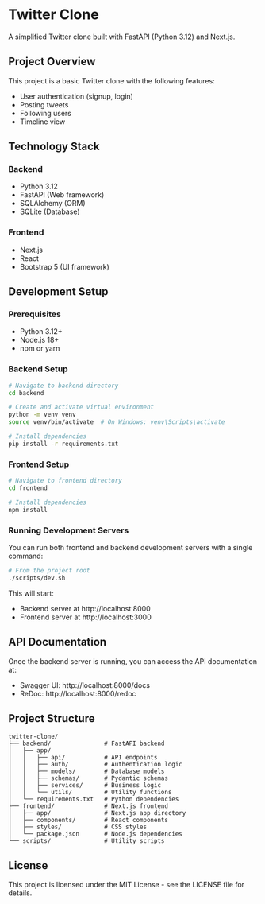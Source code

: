 # Twitter Clone

A simplified Twitter clone built with FastAPI (Python 3.12) and Next.js.

## Project Overview

This project is a basic Twitter clone with the following features:
- User authentication (signup, login)
- Posting tweets
- Following users
- Timeline view

## Technology Stack

### Backend
- Python 3.12
- FastAPI (Web framework)
- SQLAlchemy (ORM)
- SQLite (Database)

### Frontend
- Next.js
- React
- Bootstrap 5 (UI framework)

## Development Setup

### Prerequisites
- Python 3.12+
- Node.js 18+
- npm or yarn

### Backend Setup
```bash
# Navigate to backend directory
cd backend

# Create and activate virtual environment
python -m venv venv
source venv/bin/activate  # On Windows: venv\Scripts\activate

# Install dependencies
pip install -r requirements.txt
```

### Frontend Setup
```bash
# Navigate to frontend directory
cd frontend

# Install dependencies
npm install
```

### Running Development Servers
You can run both frontend and backend development servers with a single command:

```bash
# From the project root
./scripts/dev.sh
```

This will start:
- Backend server at http://localhost:8000
- Frontend server at http://localhost:3000

## API Documentation

Once the backend server is running, you can access the API documentation at:
- Swagger UI: http://localhost:8000/docs
- ReDoc: http://localhost:8000/redoc

## Project Structure

```
twitter-clone/
├── backend/               # FastAPI backend
│   ├── app/
│   │   ├── api/           # API endpoints
│   │   ├── auth/          # Authentication logic
│   │   ├── models/        # Database models
│   │   ├── schemas/       # Pydantic schemas
│   │   ├── services/      # Business logic
│   │   └── utils/         # Utility functions
│   └── requirements.txt   # Python dependencies
├── frontend/              # Next.js frontend
│   ├── app/               # Next.js app directory
│   ├── components/        # React components
│   ├── styles/            # CSS styles
│   └── package.json       # Node.js dependencies
└── scripts/               # Utility scripts
```

## License

This project is licensed under the MIT License - see the LICENSE file for details.
